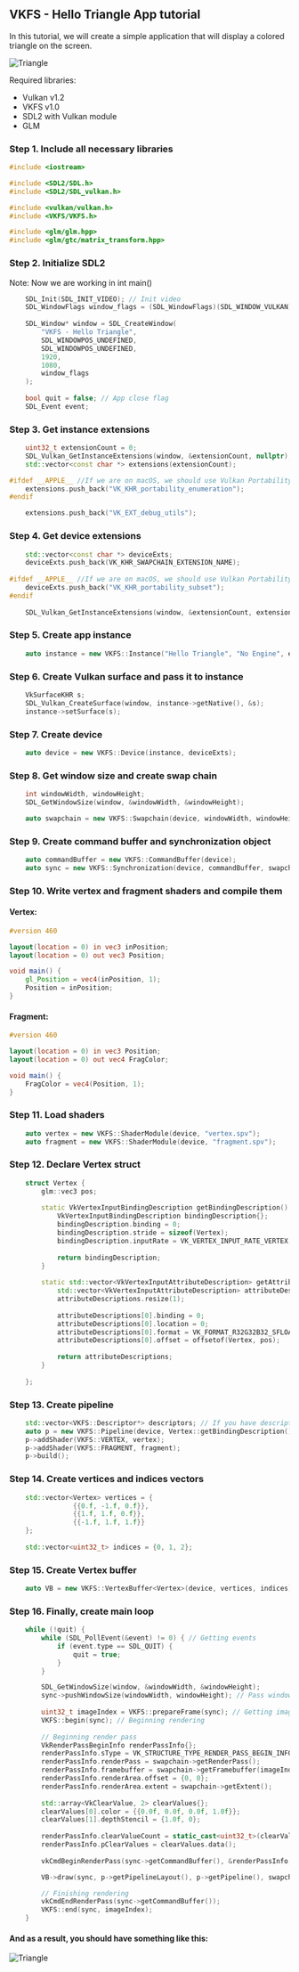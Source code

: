 ## VKFS - Hello Triangle App tutorial
In this tutorial, we will create a simple application that will display a colored triangle on the screen.

![Triangle](images/triangle.png)

Required libraries:
- Vulkan v1.2
- VKFS v1.0
- SDL2 with Vulkan module
- GLM

### Step 1. Include all necessary libraries
```cpp
#include <iostream>

#include <SDL2/SDL.h>
#include <SDL2/SDL_vulkan.h>

#include <vulkan/vulkan.h>
#include <VKFS/VKFS.h>

#include <glm/glm.hpp>
#include <glm/gtc/matrix_transform.hpp>
```

### Step 2. Initialize SDL2
Note: Now we are working in int main()
```cpp
    SDL_Init(SDL_INIT_VIDEO); // Init video
    SDL_WindowFlags window_flags = (SDL_WindowFlags)(SDL_WINDOW_VULKAN); // Set window Vulkan flag
    
    SDL_Window* window = SDL_CreateWindow(
        "VKFS - Hello Triangle",
        SDL_WINDOWPOS_UNDEFINED,
        SDL_WINDOWPOS_UNDEFINED,
        1920,
        1080,
        window_flags
    );
    
    bool quit = false; // App close flag
    SDL_Event event;
```

### Step 3. Get instance extensions
```cpp
    uint32_t extensionCount = 0;
    SDL_Vulkan_GetInstanceExtensions(window, &extensionCount, nullptr);
    std::vector<const char *> extensions(extensionCount);

#ifdef __APPLE__ //If we are on macOS, we should use Vulkan Portability
    extensions.push_back("VK_KHR_portability_enumeration");
#endif

    extensions.push_back("VK_EXT_debug_utils");

```

### Step 4. Get device extensions
```cpp
    std::vector<const char *> deviceExts;
    deviceExts.push_back(VK_KHR_SWAPCHAIN_EXTENSION_NAME);
    
#ifdef __APPLE__ //If we are on macOS, we should use Vulkan Portability
    deviceExts.push_back("VK_KHR_portability_subset");
#endif
    
    SDL_Vulkan_GetInstanceExtensions(window, &extensionCount, extensions.data());

```


### Step 5. Create app instance
```cpp
    auto instance = new VKFS::Instance("Hello Triangle", "No Engine", extensions, true);
```

### Step 6. Create Vulkan surface and pass it to instance
```cpp
    VkSurfaceKHR s;
    SDL_Vulkan_CreateSurface(window, instance->getNative(), &s);
    instance->setSurface(s);
```

### Step 7. Create device
```cpp
    auto device = new VKFS::Device(instance, deviceExts);
```

### Step 8. Get window size and create swap chain
```cpp
    int windowWidth, windowHeight;
    SDL_GetWindowSize(window, &windowWidth, &windowHeight);

    auto swapchain = new VKFS::Swapchain(device, windowWidth, windowHeight);
```

### Step 9. Create command buffer and synchronization object
```cpp
    auto commandBuffer = new VKFS::CommandBuffer(device);
    auto sync = new VKFS::Synchronization(device, commandBuffer, swapchain);
```

### Step 10. Write vertex and fragment shaders and compile them

#### Vertex:
```glsl
#version 460

layout(location = 0) in vec3 inPosition;
layout(location = 0) out vec3 Position;

void main() {
    gl_Position = vec4(inPosition, 1);
    Position = inPosition;
}
```

#### Fragment:
```glsl
#version 460

layout(location = 0) in vec3 Position;
layout(location = 0) out vec4 FragColor;

void main() {
    FragColor = vec4(Position, 1);
}
```

### Step 11. Load shaders
```cpp
    auto vertex = new VKFS::ShaderModule(device, "vertex.spv");
    auto fragment = new VKFS::ShaderModule(device, "fragment.spv");
```

### Step 12. Declare Vertex struct
```cpp
    struct Vertex {
        glm::vec3 pos;
    
        static VkVertexInputBindingDescription getBindingDescription() {
            VkVertexInputBindingDescription bindingDescription{};
            bindingDescription.binding = 0;
            bindingDescription.stride = sizeof(Vertex);
            bindingDescription.inputRate = VK_VERTEX_INPUT_RATE_VERTEX;
    
            return bindingDescription;
        }
    
        static std::vector<VkVertexInputAttributeDescription> getAttributeDescriptions() {
            std::vector<VkVertexInputAttributeDescription> attributeDescriptions{};
            attributeDescriptions.resize(1);
    
            attributeDescriptions[0].binding = 0;
            attributeDescriptions[0].location = 0;
            attributeDescriptions[0].format = VK_FORMAT_R32G32B32_SFLOAT;
            attributeDescriptions[0].offset = offsetof(Vertex, pos);
    
            return attributeDescriptions;
        }
    
    };
```

### Step 13. Create pipeline
```cpp
    std::vector<VKFS::Descriptor*> descriptors; // If you have descriptors, you need to list them in this vector
    auto p = new VKFS::Pipeline(device, Vertex::getBindingDescription(), Vertex::getAttributeDescriptions(), swapchain->getRenderPass(), descriptors);
    p->addShader(VKFS::VERTEX, vertex);
    p->addShader(VKFS::FRAGMENT, fragment);
    p->build();
```

### Step 14. Create vertices and indices vectors
```cpp
    std::vector<Vertex> vertices = {
                {{0.f, -1.f, 0.f}},
                {{1.f, 1.f, 0.f}},
                {{-1.f, 1.f, 1.f}}
    };
    
    std::vector<uint32_t> indices = {0, 1, 2};
```

### Step 15. Create Vertex buffer
```cpp
    auto VB = new VKFS::VertexBuffer<Vertex>(device, vertices, indices);
```


### Step 16. Finally, create main loop
```cpp
    while (!quit) {
        while (SDL_PollEvent(&event) != 0) { // Getting events
            if (event.type == SDL_QUIT) {
                quit = true;
            }
        }

        SDL_GetWindowSize(window, &windowWidth, &windowHeight);
        sync->pushWindowSize(windowWidth, windowHeight); // Pass window size to sync object every frame
        
        uint32_t imageIndex = VKFS::prepareFrame(sync); // Getting image index
        VKFS::begin(sync); // Beginning rendering
        
        // Beginning render pass
        VkRenderPassBeginInfo renderPassInfo{};
        renderPassInfo.sType = VK_STRUCTURE_TYPE_RENDER_PASS_BEGIN_INFO;
        renderPassInfo.renderPass = swapchain->getRenderPass();
        renderPassInfo.framebuffer = swapchain->getFramebuffer(imageIndex);
        renderPassInfo.renderArea.offset = {0, 0};
        renderPassInfo.renderArea.extent = swapchain->getExtent();
        
        std::array<VkClearValue, 2> clearValues{};
        clearValues[0].color = {{0.0f, 0.0f, 0.0f, 1.0f}};
        clearValues[1].depthStencil = {1.0f, 0};
        
        renderPassInfo.clearValueCount = static_cast<uint32_t>(clearValues.size());
        renderPassInfo.pClearValues = clearValues.data();
        
        vkCmdBeginRenderPass(sync->getCommandBuffer(), &renderPassInfo, VK_SUBPASS_CONTENTS_INLINE);

        VB->draw(sync, p->getPipelineLayout(), p->getPipeline(), swapchain->getExtent()); // Drawing

        // Finishing rendering
        vkCmdEndRenderPass(sync->getCommandBuffer());
        VKFS::end(sync, imageIndex);
    }
```

#### And as a result, you should have something like this:
![Triangle](images/triangle.png)
